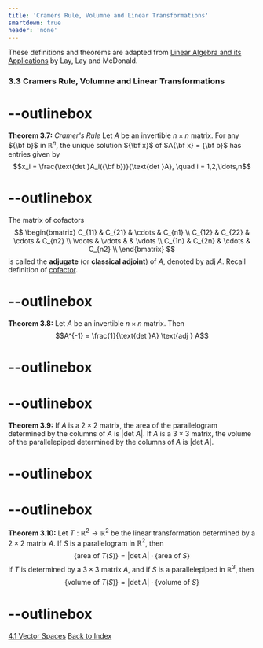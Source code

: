 ```yaml
---
title: 'Cramers Rule, Volumne and Linear Transformations'
smartdown: true
header: 'none'
---
```


These definitions and theorems are adapted from [Linear Algebra and its Applications](https://www.cartagena99.com/recursos/alumnos/temarios/210609113348-Linear%20Algebra%20and%20its%20applications.pdf) by Lay, Lay and McDonald.

### 3.3 Cramers Rule, Volumne and Linear Transformations

# --outlinebox
**Theorem 3.7:**  *Cramer's Rule*
Let $A$ be an invertible $n \times n$ matrix. For any ${\bf b}$ in $\mathbb{R}^n$, the unique solution ${\bf x}$ of $A{\bf x} = {\bf b}$ has entries given by
$$x_i = \frac{\text{det }A_i({\bf b})}{\text{det }A}, \quad i = 1,2,\ldots,n$$
# --outlinebox

The matrix of cofactors 
$$
\begin{bmatrix}
C_{11} & C_{21} & \cdots & C_{n1} \\
C_{12} & C_{22} & \cdots & C_{n2} \\
\vdots & \vdots &  & \vdots \\
C_{1n} & C_{2n} & \cdots & C_{n2} \\
\end{bmatrix}
$$
is called the **adjugate** (or **classical adjoint**) of $A$, denoted by $\text{adj } A$.  Recall definition of [cofactor](\pages\LA11).

# --outlinebox
**Theorem 3.8:**  Let $A$ be an invertible $n \times n$ matrix.  Then 
$$A^{-1} = \frac{1}{\text{det }A} \text{adj } A$$
# --outlinebox

# --outlinebox
**Theorem 3.9:**  If $A$ is a $2 \times 2$ matrix, the area of the parallelogram determined by the columns of $A$ is $\lvert \text{det }A \rvert$. If $A$ is a $3 \times 3$ matrix, the volume of the parallelepiped determined by the columns of $A$ is $\lvert \text{det }A \rvert$.
# --outlinebox

# --outlinebox
**Theorem 3.10:**  Let $T: \mathbb{R}^2 \rightarrow \mathbb{R}^2$ be the linear transformation determined by a $2 \times 2$ matrix $A$.  If $S$ is a parallelogram in $\mathbb{R}^2$, then
$$\{ \text{area of } T(S)\} = \lvert \text{det }A \rvert \cdot \{ \text{area of } S\}$$
If $T$ is determined by a $3 \times 3$ matrix $A$, and if $S$ is a parallelepiped in $\mathbb{R}^3$, then
$$\{ \text{volume of } T(S)\} = \lvert \text{det }A \rvert \cdot \{ \text{volume of } S\}$$
# --outlinebox


[4.1 Vector Spaces](/pages/LA14)
[Back to Index](/pages/andre)